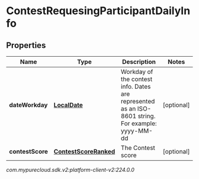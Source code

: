 # ContestRequesingParticipantDailyInfo


## Properties

| Name | Type | Description | Notes |
| ------------ | ------------- | ------------- | ------------- |
| **dateWorkday** | [**LocalDate**](LocalDate) | Workday of the contest info. Dates are represented as an ISO-8601 string. For example: yyyy-MM-dd |  [optional] |
| **contestScore** | [**ContestScoreRanked**](ContestScoreRanked) | The Contest score |  [optional] |




_com.mypurecloud.sdk.v2:platform-client-v2:224.0.0_
